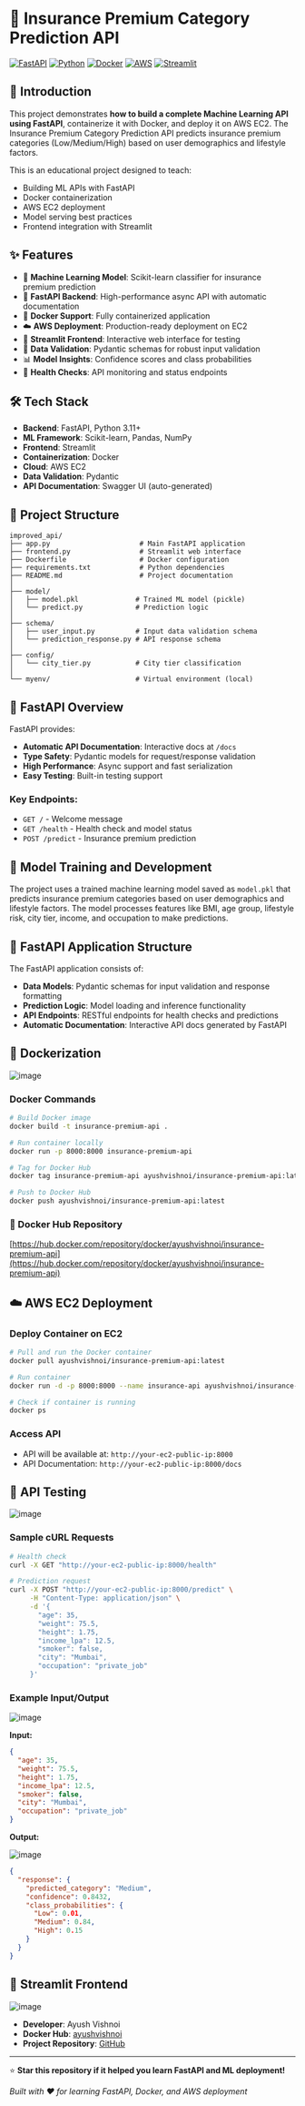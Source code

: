 # 🏥 Insurance Premium Category Prediction API

[![FastAPI](https://img.shields.io/badge/FastAPI-005571?style=for-the-badge&logo=fastapi)](https://fastapi.tiangolo.com/)
[![Python](https://img.shields.io/badge/python-3.11+-blue.svg?style=for-the-badge&logo=python&logoColor=white)](https://www.python.org)
[![Docker](https://img.shields.io/badge/docker-%230db7ed.svg?style=for-the-badge&logo=docker&logoColor=white)](https://www.docker.com/)
[![AWS](https://img.shields.io/badge/AWS-%23FF9900.svg?style=for-the-badge&logo=amazon-aws&logoColor=white)](https://aws.amazon.com/)
[![Streamlit](https://img.shields.io/badge/Streamlit-%23FE4B4B.svg?style=for-the-badge&logo=streamlit&logoColor=white)](https://streamlit.io/)

## 📖 Introduction

This project demonstrates **how to build a complete Machine Learning API using FastAPI**, containerize it with Docker, and deploy it on AWS EC2. The Insurance Premium Category Prediction API predicts insurance premium categories (Low/Medium/High) based on user demographics and lifestyle factors.

This is an educational project designed to teach:
- Building ML APIs with FastAPI
- Docker containerization
- AWS EC2 deployment
- Model serving best practices
- Frontend integration with Streamlit

## ✨ Features

- 🤖 **Machine Learning Model**: Scikit-learn classifier for insurance premium prediction
- 🚀 **FastAPI Backend**: High-performance async API with automatic documentation
- 🐳 **Docker Support**: Fully containerized application
- ☁️ **AWS Deployment**: Production-ready deployment on EC2
- 🎨 **Streamlit Frontend**: Interactive web interface for testing
- 📝 **Data Validation**: Pydantic schemas for robust input validation
- 📊 **Model Insights**: Confidence scores and class probabilities
- 🏥 **Health Checks**: API monitoring and status endpoints

## 🛠️ Tech Stack

- **Backend**: FastAPI, Python 3.11+
- **ML Framework**: Scikit-learn, Pandas, NumPy
- **Frontend**: Streamlit
- **Containerization**: Docker
- **Cloud**: AWS EC2
- **Data Validation**: Pydantic
- **API Documentation**: Swagger UI (auto-generated)

## 📁 Project Structure

```
improved_api/
├── app.py                      # Main FastAPI application
├── frontend.py                 # Streamlit web interface
├── Dockerfile                  # Docker configuration
├── requirements.txt            # Python dependencies
├── README.md                   # Project documentation
│
├── model/
│   ├── model.pkl              # Trained ML model (pickle)
│   └── predict.py             # Prediction logic
│
├── schema/
│   ├── user_input.py          # Input data validation schema
│   └── prediction_response.py # API response schema
│
├── config/
│   └── city_tier.py           # City tier classification
│
└── myenv/                     # Virtual environment (local)
```

## 🔧 FastAPI Overview

FastAPI provides:
- **Automatic API Documentation**: Interactive docs at `/docs`
- **Type Safety**: Pydantic models for request/response validation
- **High Performance**: Async support and fast serialization
- **Easy Testing**: Built-in testing support

### Key Endpoints:
- `GET /` - Welcome message
- `GET /health` - Health check and model status
- `POST /predict` - Insurance premium prediction

## 🧠 Model Training and Development

The project uses a trained machine learning model saved as `model.pkl` that predicts insurance premium categories based on user demographics and lifestyle factors. The model processes features like BMI, age group, lifestyle risk, city tier, income, and occupation to make predictions.

## 🚀 FastAPI Application Structure

The FastAPI application consists of:
- **Data Models**: Pydantic schemas for input validation and response formatting
- **Prediction Logic**: Model loading and inference functionality  
- **API Endpoints**: RESTful endpoints for health checks and predictions
- **Automatic Documentation**: Interactive API docs generated by FastAPI

## 🐳 Dockerization

![image](https://github.com/user-attachments/assets/f89cfa65-a04c-4347-a66c-cb9144e5eef6)

### Docker Commands

```bash
# Build Docker image
docker build -t insurance-premium-api .

# Run container locally
docker run -p 8000:8000 insurance-premium-api

# Tag for Docker Hub
docker tag insurance-premium-api ayushvishnoi/insurance-premium-api:latest

# Push to Docker Hub
docker push ayushvishnoi/insurance-premium-api:latest
```

### 🐋 Docker Hub Repository
[https://hub.docker.com/repository/docker/ayushvishnoi/insurance-premium-api](https://hub.docker.com/repository/docker/ayushvishnoi/insurance-premium-api)

<!-- Add Docker Hub link screenshot here -->

## ☁️ AWS EC2 Deployment

### Deploy Container on EC2
```bash
# Pull and run the Docker container
docker pull ayushvishnoi/insurance-premium-api:latest

# Run container
docker run -d -p 8000:8000 --name insurance-api ayushvishnoi/insurance-premium-api:latest

# Check if container is running
docker ps
```

### Access API
- API will be available at: `http://your-ec2-public-ip:8000`
- API Documentation: `http://your-ec2-public-ip:8000/docs`

<!-- Add EC2 deployment image here -->

## 🧪 API Testing

![image](https://github.com/user-attachments/assets/d776964f-4870-4bd9-8a44-b48eaf865cd8)

### Sample cURL Requests

```bash
# Health check
curl -X GET "http://your-ec2-public-ip:8000/health"

# Prediction request
curl -X POST "http://your-ec2-public-ip:8000/predict" \
     -H "Content-Type: application/json" \
     -d '{
       "age": 35,
       "weight": 75.5,
       "height": 1.75,
       "income_lpa": 12.5,
       "smoker": false,
       "city": "Mumbai",
       "occupation": "private_job"
     }'
```

### Example Input/Output

![image](https://github.com/user-attachments/assets/9311a7c4-672e-4934-8167-a765d4fccd50)

**Input:**
```json
{
  "age": 35,
  "weight": 75.5,
  "height": 1.75,
  "income_lpa": 12.5,
  "smoker": false,
  "city": "Mumbai",
  "occupation": "private_job"
}
```

**Output:**

![image](https://github.com/user-attachments/assets/73bca857-ae18-4190-be00-8c5b40402456)

```json
{
  "response": {
    "predicted_category": "Medium",
    "confidence": 0.8432,
    "class_probabilities": {
      "Low": 0.01,
      "Medium": 0.84,
      "High": 0.15
    }
  }
}
```

## 🎨 Streamlit Frontend

![image](https://github.com/user-attachments/assets/6435945f-a310-4509-b454-727f96536908)

- **Developer**: Ayush Vishnoi
- **Docker Hub**: [ayushvishnoi](https://hub.docker.com/u/ayushvishnoi)
- **Project Repository**: [GitHub](https://github.com/your-username/insurance-premium-api)

---

⭐ **Star this repository if it helped you learn FastAPI and ML deployment!**

*Built with ❤️ for learning FastAPI, Docker, and AWS deployment*
